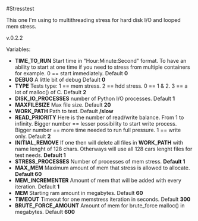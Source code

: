 #Stresstest

This one I'm using to multithreading stress for hard disk I/O and looped mem stress.

v.0.2.2

Variables:

-   **TIME_TO_RUN** Start time in "Hour:Minute:Second" format. To have an ability to start at one time if you need to stress from multiple containers for example. 0 == start immediately. Default **0**
-   **DEBUG** A little bit of debug Default **0**
-   **TYPE** Tests type: 1 == mem stress. 2 == hdd stress. 0 == 1 & 2. 3 == a lot of malloc() of C. Default **2**
-   **DISK_IO_PROCESSES** number of Python I/O processes. Default **1**
-   **MAXFILESIZE** Max file size. Default **20**
-   **WORK_PATH** Path to test. Default **/slow**
-   **READ_PRIORITY** Here is the number of read/write balance. From 1 to infinity. Bigger number == lesser possibility to start write process. Bigger number == more time needed to run full pressure. 1 == write only. Default **2**
-   **INITIAL_REMOVE** If one then will delete all files in **WORK_PATH** with name lenght of 128 chars. Otherways will use all 128 cars lenght files for test needs. **Default 1**
-   **STRESS_PROCESSES** Number of processes of mem stress. **Default 1**
-   **MAX_MEM** Maximum amount of mem that stress is allowed to allocate. **Default 60**
-   **MEM_INCREMENTER** Amount of mem that will be added with every iteration. Default **1**
-   **MEM** Starting ram amount in megabytes. Default **60**
-   **TIMEOUT** Timeout for one memstress iteration in seconds. Default **300**
-   **BRUTE_FORCE_AMOUNT** Amount of mem for brute_force malloc() in megabytes. Default **600**

